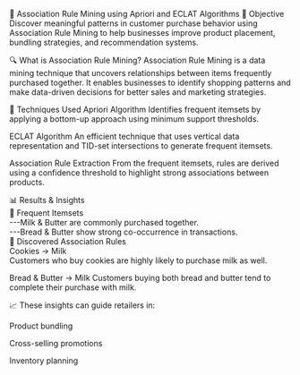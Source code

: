 🛒 Association Rule Mining using Apriori and ECLAT Algorithms
🎯 Objective
Discover meaningful patterns in customer purchase behavior using Association Rule Mining to help businesses improve product placement, bundling strategies, and recommendation systems.

🔍 What is Association Rule Mining?
Association Rule Mining is a data mining technique that uncovers relationships between items frequently purchased together. It enables businesses to identify shopping patterns and make data-driven decisions for better sales and marketing strategies.

🚀 Techniques Used
Apriori Algorithm
Identifies frequent itemsets by applying a bottom-up approach using minimum support thresholds.

ECLAT Algorithm
An efficient technique that uses vertical data representation and TID-set intersections to generate frequent itemsets.

Association Rule Extraction
From the frequent itemsets, rules are derived using a confidence threshold to highlight strong associations between products.

📊 Results & Insights                                                                                                               
🔹 Frequent Itemsets                                                                                                                             
---Milk & Butter are commonly purchased together.                                                                                                
---Bread & Butter show strong co-occurrence in transactions.                                                                                     
🔹 Discovered Association Rules                                                                                                                  
   Cookies → Milk                                                                                                                                
   Customers who buy cookies are highly likely to purchase milk as well.                                                                         

   Bread & Butter → Milk
   Customers buying both bread and butter tend to complete their purchase with milk.

📈 These insights can guide retailers in:

Product bundling

Cross-selling promotions

Inventory planning

